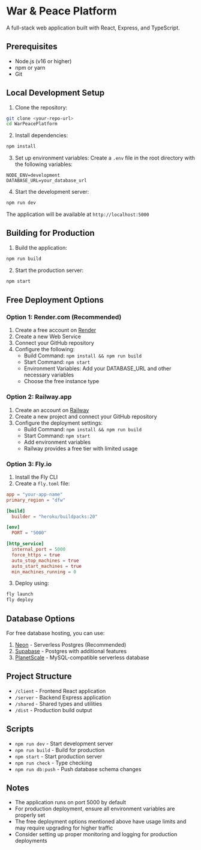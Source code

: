 # War & Peace Platform

A full-stack web application built with React, Express, and TypeScript.

## Prerequisites

- Node.js (v16 or higher)
- npm or yarn
- Git

## Local Development Setup

1. Clone the repository:
```bash
git clone <your-repo-url>
cd WarPeacePlatform
```

2. Install dependencies:
```bash
npm install
```

3. Set up environment variables:
Create a `.env` file in the root directory with the following variables:
```env
NODE_ENV=development
DATABASE_URL=your_database_url
```

4. Start the development server:
```bash
npm run dev
```

The application will be available at `http://localhost:5000`

## Building for Production

1. Build the application:
```bash
npm run build
```

2. Start the production server:
```bash
npm start
```

## Free Deployment Options

### Option 1: Render.com (Recommended)

1. Create a free account on [Render](https://render.com)
2. Create a new Web Service
3. Connect your GitHub repository
4. Configure the following:
   - Build Command: `npm install && npm run build`
   - Start Command: `npm start`
   - Environment Variables: Add your DATABASE_URL and other necessary variables
   - Choose the free instance type

### Option 2: Railway.app

1. Create an account on [Railway](https://railway.app)
2. Create a new project and connect your GitHub repository
3. Configure the deployment settings:
   - Build Command: `npm install && npm run build`
   - Start Command: `npm start`
   - Add environment variables
   - Railway provides a free tier with limited usage

### Option 3: Fly.io

1. Install the Fly CLI
2. Create a `fly.toml` file:
```toml
app = "your-app-name"
primary_region = "dfw"

[build]
  builder = "heroku/buildpacks:20"

[env]
  PORT = "5000"

[http_service]
  internal_port = 5000
  force_https = true
  auto_stop_machines = true
  auto_start_machines = true
  min_machines_running = 0
```

3. Deploy using:
```bash
fly launch
fly deploy
```

## Database Options

For free database hosting, you can use:
1. [Neon](https://neon.tech) - Serverless Postgres (Recommended)
2. [Supabase](https://supabase.com) - Postgres with additional features
3. [PlanetScale](https://planetscale.com) - MySQL-compatible serverless database

## Project Structure

- `/client` - Frontend React application
- `/server` - Backend Express application
- `/shared` - Shared types and utilities
- `/dist` - Production build output

## Scripts

- `npm run dev` - Start development server
- `npm run build` - Build for production
- `npm start` - Start production server
- `npm run check` - Type checking
- `npm run db:push` - Push database schema changes

## Notes

- The application runs on port 5000 by default
- For production deployment, ensure all environment variables are properly set
- The free deployment options mentioned above have usage limits and may require upgrading for higher traffic
- Consider setting up proper monitoring and logging for production deployments 



